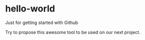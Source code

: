 # hello-world
Just for getting started with Github

Try to propose this awesome tool to be used on our next project.
